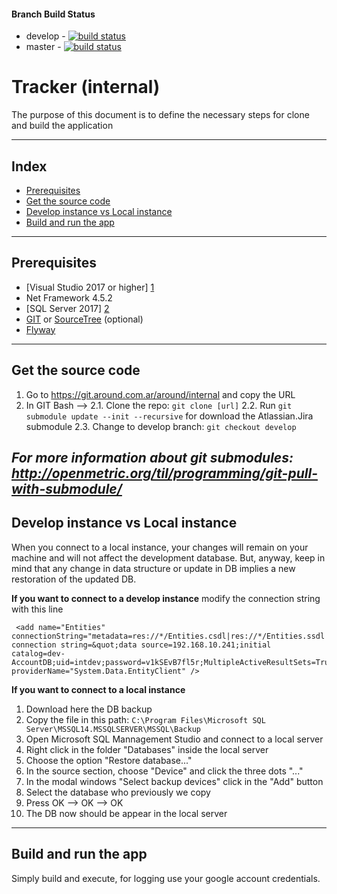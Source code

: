 #### Branch Build Status ####
 
- develop - [![build status](https://git.around.com.ar/around/internal/badges/develop/build.svg)](https://git.around.com.ar/around/internal/commits/develop)
- master - [![build status](https://git.around.com.ar/around/internal/badges/master/build.svg)](https://git.around.com.ar/around/internal/commits/master)

Tracker (internal)
===================

The purpose of this document is to define the necessary steps for clone and build the application

----------

Index
-------------

 - [Prerequisites](#prerequisites)
 - [Get the source code](#Get-the-source-code)
 - [Develop instance vs Local instance](#develop-instance-vs-Local-instance)
 - [Build and run the app](#build-and-run-the-app)

----------


Prerequisites
-------------

 - [Visual Studio 2017 or higher] [1]
 - Net Framework 4.5.2
 - [SQL Server 2017] [2]
 - [GIT][3] or [SourceTree][4] (optional)
 - [Flyway][5]

----------


Get the source code
-------------

 1. Go to https://git.around.com.ar/around/internal and copy the URL
 2. In GIT Bash --> 
	 2.1. Clone the repo: `git clone [url]`
	 2.2. Run `git submodule update --init --recursive` for download the Atlassian.Jira submodule
	 2.3. Change to develop branch: `git checkout develop`
 
*For more information about git submodules:  http://openmetric.org/til/programming/git-pull-with-submodule/*
 ----------


Develop instance vs Local instance
-------------
When you connect to a local instance, your changes will remain on your machine and will not affect the development database.
But, anyway, keep in mind that any change in data structure or update in DB implies a new restoration of the updated DB.

 **If you want to connect to a develop instance** modify the connection string with this line
 
```
 <add name="Entities" connectionString="metadata=res://*/Entities.csdl|res://*/Entities.ssdl|res://*/Entities.msl;provider=System.Data.SqlClient;provider connection string=&quot;data source=192.168.10.241;initial catalog=dev-AccountDB;uid=intdev;password=v1kSEvB7fl5r;MultipleActiveResultSets=True&quot;" providerName="System.Data.EntityClient" />
```
**If you want to connect to a local instance**

 1. Download here the DB backup
 2. Copy the file in this path: `C:\Program Files\Microsoft SQL Server\MSSQL14.MSSQLSERVER\MSSQL\Backup`
 3. Open Microsoft SQL Mannagement Studio and connect to a local server
 4. Right click in the folder "Databases" inside the local server
 5. Choose the option "Restore database..."
 6. In the source section, choose "Device" and click the three dots "..."
 7. In the modal windows "Select backup devices" click in the "Add" button
 8. Select the database who previously we copy
 9. Press OK --> OK --> OK
 10. The DB now should be appear in the local server 
 ----------



Build and run the app
-------------
Simply build and execute, for logging use your google account credentials.

  [1]: https://visualstudio.microsoft.com/downloads/
  [2]: https://www.microsoft.com/es-es/sql-server/sql-server-downloads
  [3]: https://git-scm.com/
  [4]: https://www.sourcetreeapp.com/
  [5]: https://flywaydb.org/download/
